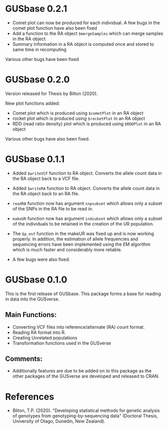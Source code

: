 
# GUSbase 0.2.1

* Comet plot can now be produced for each individual. A few bugs in the comet plot function have also been fixed
* Add a function to the RA object `$mergeSamples` which can merge samples in the RA object.
* Summary information in a RA object is computed once and stored to same time in recomputing

Various other bugs have been fixed


# GUSbase 0.2.0

Version released for Thesis by Bilton (2020). 

New plot functions added:
* Comet plot which is produced using `$cometPlot` in an RA object
* rocket plot which is produced using `$rocketPlot` in an RA object
* RDD (read ratio density) plot which is produced using `$RDDPlot` in an RA object

Various other bugs have also been fixed.

# GUSbase 0.1.1

* Added `$writeVCF` function to RA object. Converts the allele count data in the RA object back to a VCF file.
* Added `$writeRA` function to RA object. Converts the allele count data in the RA object back to an RA file.
* `readRA` function now has argument `snpsubset` which allows only a subset of the SNPs in the RA file to be read in.
* `makeUR` function now has argument `indsubset` which allows only a subset of the individuals to be retained in the creation of the UR population.
* The `$p_est` function in the makeUR was fixed up and is now working properly. In addition, the estimation of allele frequencies and sequencing errors have been implemented using the EM algorithm which is much faster and considerably more reliable.

* A few bugs were also fixed.

# GUSbase 0.1.0

This is the first release of GUSbase. This package forms a base for reading in data into the GUSverse.

## Main Functions:

* Converting VCF files into reference/alternate (RA) count format. 
* Reading RA format into R.
* Creating Unrelated populations
* Transformation functions used in the GUSverse

## Comments:

* Additionally features are due to be added on to this package as the other packages of the GUSverse are developed and released to CRAN.


# References

* Bilton, T.P. (2020). "Developing statistical methods for genetic analysis of genotypes from genotyping-by-sequencing data" (Doctoral Thesis, University of Otago, Dunedin, New Zealand).

